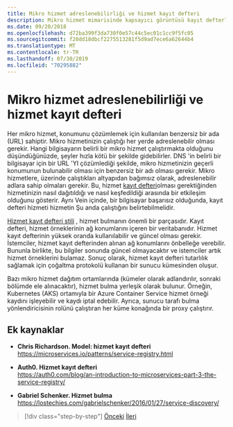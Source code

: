 ```yaml
---
title: Mikro hizmet adreslenebilirliği ve hizmet kayıt defteri
description: Mikro hizmet mimarisinde kapsayıcı görüntüsü kayıt defterlerinin rolünü anlayın.
ms.date: 09/20/2018
ms.openlocfilehash: d72ba399f3da730f0e57c44c5ec01c1cc9f5fc05
ms.sourcegitcommit: f20dd18dbcf2275513281f5d9ad7ece6a62644b4
ms.translationtype: MT
ms.contentlocale: tr-TR
ms.lasthandoff: 07/30/2019
ms.locfileid: "70295882"
---
```

# <a name="microservices-addressability-and-the-service-registry"></a>Mikro hizmet adreslenebilirliği ve hizmet kayıt defteri

Her mikro hizmet, konumunu çözümlemek için kullanılan benzersiz bir ada (URL) sahiptir. Mikro hizmetinizin çalıştığı her yerde adreslenebilir olması gerekir. Hangi bilgisayarın belirli bir mikro hizmet çalıştırmakta olduğunu düşündüğünüzde, şeyler hızla kötü bir şekilde gidebilirler. DNS 'in belirli bir bilgisayar için bir URL 'YI çözümlediği şekilde, mikro hizmetinizin geçerli konumunun bulunabilir olması için benzersiz bir adı olması gerekir. Mikro hizmetlere, üzerinde çalıştıkları altyapıdan bağımsız olarak, adreslenebilir adlara sahip olmaları gerekir. Bu, hizmet [kayıt defteri](https://microservices.io/patterns/service-registry.html)olması gerektiğinden hizmetinizin nasıl dağıtıldığı ve nasıl keşfedildiği arasında bir etkileşim olduğunu gösterir. Aynı Vein içinde, bir bilgisayar başarısız olduğunda, kayıt defteri hizmeti hizmetin Şu anda çalıştığını belirtebilmelidir.

[Hizmet kayıt defteri stili](https://microservices.io/patterns/service-registry.html) , hizmet bulmanın önemli bir parçasıdır. Kayıt defteri, hizmet örneklerinin ağ konumlarını içeren bir veritabanıdır. Hizmet kayıt defterinin yüksek oranda kullanılabilir ve güncel olması gerekir. İstemciler, hizmet kayıt defterinden alınan ağ konumlarını önbelleğe verebilir. Bununla birlikte, bu bilgiler sonunda güncel olmayacaktır ve istemciler artık hizmet örneklerini bulamaz. Sonuç olarak, hizmet kayıt defteri tutarlılık sağlamak için çoğaltma protokolü kullanan bir sunucu kümesinden oluşur.

Bazı mikro hizmet dağıtım ortamlarında (kümeler olarak adlandırılır, sonraki bölümde ele alınacaktır), hizmet bulma yerleşik olarak bulunur. Örneğin, Kubernetes (AKS) ortamıyla bir Azure Container Service hizmet örneği kaydını işleyebilir ve kaydı iptal edebilir. Ayrıca, sunucu tarafı bulma yönlendiricisinin rolünü çalıştıran her küme konağında bir proxy çalıştırır.

## <a name="additional-resources"></a>Ek kaynaklar

- **Chris Richardson. Model: hizmet kayıt defteri** \
  <https://microservices.io/patterns/service-registry.html>

- **Auth0. Hizmet kayıt defteri** \
  <https://auth0.com/blog/an-introduction-to-microservices-part-3-the-service-registry/>

- **Gabriel Schenker. Hizmet bulma** \
  <https://lostechies.com/gabrielschenker/2016/01/27/service-discovery/>

>[!div class="step-by-step"]
>[Önceki](maintain-microservice-apis.md)
>[İleri](microservice-based-composite-ui-shape-layout.md)
